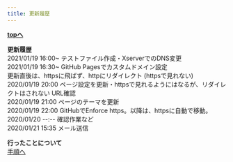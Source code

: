 ```yaml
---
title: 更新履歴
---
```

**[topへ](index)**   <br>

**更新履歴**   <br>
2021/01/19 16:00~  テストファイル作成・XserverでのDNS変更   <br>
2021/01/19 16:30~  GitHub Pagesでカスタムドメイン設定   <br>
    更新直後は、httpsに飛ばず、httpにリダイレクト (httpsで見れない)   <br>
2020/01/19 20:00 ページ設定を更新・httpsで見れるようにはなるが、リダイレクトはされない URL確認 <br>
2020/01/19 21:00 ページのテーマを更新   <br>
2020/01/19 22:00 GitHubでEnforce https。以降は、httpsに自動で移動。  <br>
2020/01/20 --:-- 確認作業など  <br>
2020/01/21 15:35 メール送信  <br>

**行ったことについて**   <br>
[手順へ](https://geophysica.org/support/howto)